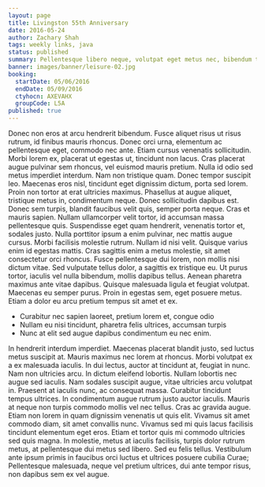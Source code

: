 ```yaml
---
layout: page
title: Livingston 55th Anniversary
date: 2016-05-24
author: Zachary Shah
tags: weekly links, java
status: published
summary: Pellentesque libero neque, volutpat eget metus nec, bibendum tempus nisi.
banner: images/banner/leisure-02.jpg
booking:
  startDate: 05/06/2016
  endDate: 05/09/2016
  ctyhocn: AXEVAHX
  groupCode: L5A
published: true
---
```

Donec non eros at arcu hendrerit bibendum. Fusce aliquet risus ut risus rutrum, id finibus mauris rhoncus. Donec orci urna, elementum ac pellentesque eget, commodo nec ante. Etiam cursus venenatis sollicitudin. Morbi lorem ex, placerat ut egestas ut, tincidunt non lacus. Cras placerat augue pulvinar sem rhoncus, vel euismod mauris pretium. Nulla id odio sed metus imperdiet interdum. Nam non tristique quam. Donec tempor suscipit leo. Maecenas eros nisl, tincidunt eget dignissim dictum, porta sed lorem. Proin non tortor at erat ultricies maximus. Phasellus at augue aliquet, tristique metus in, condimentum neque. Donec sollicitudin dapibus est. Donec sem turpis, blandit faucibus velit quis, semper porta neque.
Cras et mauris sapien. Nullam ullamcorper velit tortor, id accumsan massa pellentesque quis. Suspendisse eget quam hendrerit, venenatis tortor et, sodales justo. Nulla porttitor ipsum a enim pulvinar, nec mattis augue cursus. Morbi facilisis molestie rutrum. Nullam id nisi velit. Quisque varius enim id egestas mattis. Cras sagittis enim a metus molestie, sit amet consectetur orci rhoncus. Fusce pellentesque dui lorem, non mollis nisi dictum vitae. Sed vulputate tellus dolor, a sagittis ex tristique eu. Ut purus tortor, iaculis vel nulla bibendum, mollis dapibus tellus. Aenean pharetra maximus ante vitae dapibus. Quisque malesuada ligula et feugiat volutpat. Maecenas eu semper purus. Proin in egestas sem, eget posuere metus. Etiam a dolor eu arcu pretium tempus sit amet et ex.

* Curabitur nec sapien laoreet, pretium lorem et, congue odio
* Nullam eu nisi tincidunt, pharetra felis ultrices, accumsan turpis
* Nunc at elit sed augue dapibus condimentum eu nec enim.

In hendrerit interdum imperdiet. Maecenas placerat blandit justo, sed luctus metus suscipit at. Mauris maximus nec lorem at rhoncus. Morbi volutpat ex a ex malesuada iaculis. In dui lectus, auctor at tincidunt at, feugiat in nunc. Nam non ultricies arcu. In dictum eleifend lobortis. Nullam lobortis nec augue sed iaculis. Nam sodales suscipit augue, vitae ultricies arcu volutpat in. Praesent at iaculis nunc, ac consequat massa. Curabitur tincidunt tempus ultrices.
In condimentum augue rutrum justo auctor iaculis. Mauris at neque non turpis commodo mollis vel nec tellus. Cras ac gravida augue. Etiam non lorem in quam dignissim venenatis ut quis elit. Vivamus sit amet commodo diam, sit amet convallis nunc. Vivamus sed mi quis lacus facilisis tincidunt elementum eget eros. Etiam et tortor quis mi commodo ultricies sed quis magna. In molestie, metus at iaculis facilisis, turpis dolor rutrum metus, at pellentesque dui metus sed libero. Sed eu felis tellus. Vestibulum ante ipsum primis in faucibus orci luctus et ultrices posuere cubilia Curae; Pellentesque malesuada, neque vel pretium ultrices, dui ante tempor risus, non dapibus sem ex vel augue.
